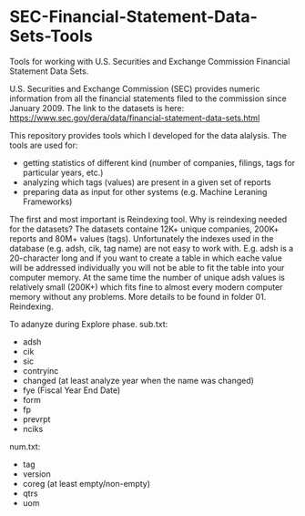 # SEC-Financial-Statement-Data-Sets-Tools
Tools for working with U.S. Securities and Exchange Commission Financial Statement Data Sets.

U.S. Securities and Exchange Commission (SEC) provides numeric information from all the financial statements filed to the commission since January 2009. The link to the datasets is here: https://www.sec.gov/dera/data/financial-statement-data-sets.html

This repository provides tools which I developed for the data alalysis. The tools are used for:
- getting statistics of different kind (number of companies, filings, tags for particular years, etc.)
- analyzing which tags (values) are present in a given set of reports
- preparing data as input for other systems (e.g. Machine Leraning Frameworks)

The first and most important is Reindexing tool. Why is reindexing needed for the datasets? The datasets containe 12K+ unique companies, 200K+ reports and 80M+ values (tags). Unfortunately the indexes used in the database (e.g. adsh, cik, tag name) are not easy to work with. E.g. adsh is a 20-character long and if you want to create a table in which eache value will be addressed individually you will not be able to fit the table into your computer memory. At the same time the number of unique adsh values is relatively small (200K+) which fits fine to almost every modern computer memory without any problems. 
More details to be found in folder 01. Reindexing.
      

To adanyze during Explore phase.
sub.txt:
- adsh
- cik
- sic
- contryinc
- changed (at least analyze year when the name was changed)
- fye (Fiscal Year End Date)
- form
- fp
- prevrpt
- nciks

num.txt:
- tag
- version
- coreg (at least empty/non-empty)
- qtrs
- uom
